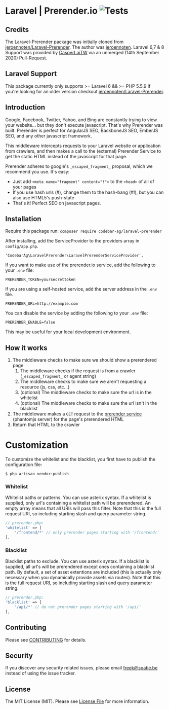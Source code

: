 Laravel | Prerender.io ![Tests](https://github.com/codebar-ag/Laravel-Prerender/workflows/Tests/badge.svg)
=========================== 

## Credits
The Laravel-Prerender package was initially cloned from [jeroennoten/Laravel-Prerender](https://github.com/jeroennoten/Laravel-Prerender). The author was [jeroennoten](https://github.com/jeroennoten). Laravel 6,7 & 8 Support was provided by [CasperLaiTW](https://github.com/CasperLaiTW) via an unmerged (14th September 2020) Pull-Request.

## Laravel Support
This package currently only supports >= Laravel 6 && >= PHP 5.5.9 If you're looking for an older version checkout [jeroennoten/Laravel-Prerender](https://github.com/jeroennoten/Laravel-Prerender).

## Introduction

Google, Facebook, Twitter, Yahoo, and Bing are constantly trying to view your website... but they don't execute javascript. That's why Prerender was built. Prerender is perfect for AngularJS SEO, BackboneJS SEO, EmberJS SEO, and any other javascript framework.

This middleware intercepts requests to your Laravel website or application from crawlers, and then makes a call to the (external) Prerender Service to get the static HTML instead of the javascript for that page.

Prerender adheres to google's `_escaped_fragment_` proposal, which we recommend you use. It's easy:
- Just add `<meta name="fragment" content="!">` to the `<head>` of all of your pages
- If you use hash urls (#), change them to the hash-bang (#!), but you can also use HTML5's push-state
- That's it! Perfect SEO on javascript pages.

## Installation

Require this package run: `composer require codebar-ag/laravel-prerender`

After installing, add the ServiceProvider to the providers array in `config/app.php`.

    'CodebarAg\LaravelPrerender\LaravelPrerenderServiceProvider',

If you want to make use of the prerender.io service, add the following to your `.env` file:

    PRERENDER_TOKEN=yoursecrettoken

If you are using a self-hosted service, add the server address in the `.env` file.

    PRERENDER_URL=http://example.com

You can disable the service by adding the following to your `.env` file:

    PRERENDER_ENABLE=false

This may be useful for your local development environment.

## How it works
1. The middleware checks to make sure we should show a prerendered page
	1. The middleware checks if the request is from a crawler (`_escaped_fragment_` or agent string)
	2. The middleware checks to make sure we aren't requesting a resource (js, css, etc...)
	3. (optional) The middleware checks to make sure the url is in the whitelist
	4. (optional) The middleware checks to make sure the url isn't in the blacklist
2. The middleware makes a `GET` request to the [prerender service](https://github.com/prerender/prerender) (phantomjs server) for the page's prerendered HTML
3. Return that HTML to the crawler

# Customization

To customize the whitelist and the blacklist, you first have to publish the configuration file:

    $ php artisan vendor:publish

### Whitelist

Whitelist paths or patterns. You can use asterix syntax.
If a whitelist is supplied, only url's containing a whitelist path will be prerendered.
An empty array means that all URIs will pass this filter.
Note that this is the full request URI, so including starting slash and query parameter string.

```php
// prerender.php:
'whitelist' => [
    '/frontend/*' // only prerender pages starting with '/frontend/'
],
```

### Blacklist

Blacklist paths to exclude. You can use asterix syntax.
If a blacklist is supplied, all url's will be prerendered except ones containing a blacklist path.
By default, a set of asset extentions are included (this is actually only necessary when you dynamically provide assets via routes).
Note that this is the full request URI, so including starting slash and query parameter string.

```php
// prerender.php:
'blacklist' => [
    '/api/*' // do not prerender pages starting with '/api/'
],
```

## Contributing

Please see [CONTRIBUTING](.github/CONTRIBUTING.md) for details.

## Security

If you discover any security related issues, please email freek@spatie.be instead of using the issue tracker.

## License

The MIT License (MIT). Please see [License File](LICENSE.md) for more information.
